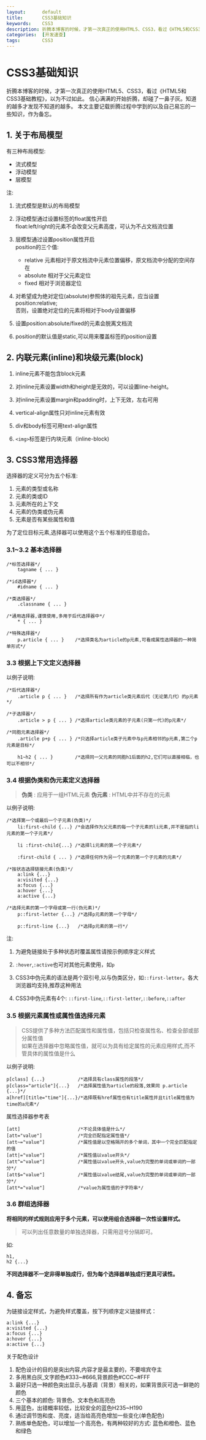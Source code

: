 ```yaml
---
layout:      default
title:       CSS3基础知识
keywords:    CSS3
description: 折腾本博客的时候，才第一次真正的使用HTML5、CSS3，看过《HTML5和CSS3基础教程》，以为不过如此。 信心满满的开始折腾，却碰了一鼻子灰。知道的越多才发现不知道的越多。 本文主要记载折腾过程中学到的以及自己易忘的一些知识，作为备忘。
categories:  [开发速查]
tags:        CSS3
---
```


# CSS3基础知识

折腾本博客的时候，才第一次真正的使用HTML5、CSS3，看过《HTML5和CSS3基础教程》，以为不过如此。 
信心满满的开始折腾，却碰了一鼻子灰。知道的越多才发现不知道的越多。
本文主要记载折腾过程中学到的以及自己易忘的一些知识，作为备忘。

## 1. 关于布局模型

有三种布局模型:

- 流式模型
- 浮动模型
- 层模型

注:

1.  流式模型是默认的布局模型  

2.  浮动模型通过设置标签的float属性开启  
    float:left/right的元素不会改变父元素高度，可认为不占文档流位置

3.  层模型通过设置position属性开启  
    position的三个值:  
    + relative 元素相对于原文档流中元素位置偏移，原文档流中分配的空间存在  
    + absolute 相对于父元素定位  
    + fixed 相对于浏览器定位  

4.  对希望成为绝对定位(absolute)参照体的祖先元素，应当设置position:relative;  
    否则，设置绝对定位的元素将相对于body设置偏移

5.  设置position:absolute/fixed的元素会脱离文档流

6.  position的默认值是static,可以用来覆盖标签的position设置

## 2. 内联元素(inline)和块级元素(block)

1. inline元素不能包含block元素

2. 对inline元素设置width和height是无效的，可以设置line-height。

3. 对inline元素设置margin和padding时，上下无效，左右可用　

4. vertical-align属性只对inline元素有效

5. div和body标签可用text-align属性

6. `<img>`标签是行内块元素（inline-block)

## 3. CSS3常用选择器

选择器的定义可分为五个标准:

1. 元素的类型或名称
2. 元素的类或ID
3. 元素所在的上下文
4. 元素的伪类或伪元素
5. 无素是否有某些属性和值

为了定位目标元素,选择器可以使用这个五个标准的任意组合。

### 3.1~3.2 基本选择器

    /*标签选择器*/
        tagname { ... }

    /*id选择器*/
        #idname { ... }

    /*类选择器*/
        .classname { ... }

    /*通用选择器,谨慎使用,多用于后代选择器中*/
        * { ... }

    /*特殊选择器*/
        p.article { ... }    /*选择类名为article的p元素,可看成属性选择器的一种简单形式*/

### 3.3 根据上下文定义选择器

以例子说明:

    /*后代选择器*/
        .article p { ... }   /*选择所有作为article类元素后代（无论第几代）的p元素*/

    /*子选择器*/
        .article > p { ... } /*选择article类元素的子元素(只第一代)的p元素*/
    
    /*同胞元素选择器*/
        .article p+p { ... } /*只选择article类子元素中与p元素相邻的p元素,第二个p元素是目标*/

        h1~h2 { ... }        /*选择同一父元素的同胞h1后面的h2,它们可以直接相临，也可以不相邻*/
    
### 3.4 根据伪类和伪元素定义选择器

> **伪类**   : 应用于一组HTML元素
> **伪元素** : HTML中并不存在的元素  

以例子说明:

    /*选择第一个或最后一个子元素(伪类)*/
        li:first-child {...} /*会选择作为父元素的每一个子元素的li元素,并不是指的li元素的第一个子元素*/

        li :first-child{...} /*选择li元素的第一个子元素*/

        :first-child { ... } /*选择任何作为另一个元素的第一个子元素的元素*/

    /*按状态选择链接元素(伪类)*/
        a:link {...}         
        a:visited {...}      
        a:focus {...}
        a:hover {...}
        a:active {...}

    /*选择元素的第一个字母或第一行(伪元素)*/
        p::first-letter {...} /*选择p元素的第一个字母*/

        p::first-line {...}   /*选择p元素的第一行*/
        
注:

1. 为避免链接处于多种状态时覆盖属性请按示例顺序定义样式
2. `:hover`,`:active`也可对其他元素使用，如`p`

3. CSS3中伪元素的语法是两个双引号,以与伪类区分，如`::first-letter`。各大浏览器均支持,推荐这种用法
4. CSS3中伪元素有4个: `::first-line`,`::first-letter`,`::before`,`::after` 

### 3.5 根据元素属性或属性值选择元素

> CSS提供了多种方法匹配属性和属性值，包括只检查属性名、检查全部或部分属性值  
> 如果在选择器中忽略属性值，就可以为具有给定属性的元素应用样式,而不管具体的属性值是什么

以例子说明:

    p[class] {...}            /*选择具有class属性的段落*/
    p[class="article"]{...}   /*选择属性值为article的段落,效果同 p.article {...}*/
    a[href][title="time"]{...}/*选择既有href属性也有title属性并且title属性值为time的a元素*/

属性选择器参考表

    [att]                     /*不论具体值是什么*/
    [att="value"]             /*完全匹配指定属性值*/
    [att~="value"]            /*属性值是以空格隔开的多个单词，其中一个完全匹配指定的值
    [att|="value"]            /*属性值以value开头*/
    [att^="value"]            /*属性值以value开头,value为完整的单词或单词的一部分*/
    [att$="value"]            /*属性值以value结尾,value为完整的单词或单词的一部分*/
    [att*="value"]            /*value为属性值的子字符串*/

### 3.6 群组选择器

**将相同的样式规则应用于多个元素，可以使用组合选择器一次性设置样式。**

> 可以列出任意数量的单独选择器，只需用逗号分隔即可。

如:

    h1,  
    h2 {...}               

**不同选择器不一定非得单独成行，但为每个选择器单独成行更具可读性。**

## 4. 备忘

为链接设定样式，为避免样式覆盖，按下列顺序定义链接样式：

    a:link {...}
    a:visited {...} 
    a:focus {...} 
    a:hover {...}
    a:active {...}

关于配色设计

1. 配色设计的目的是突出内容,内容才是最主要的，不要喧宾夺主
2. 多用黑白灰,文字颜色#333~#666,背景颜色#CCC~#FFF 
3. 最好只选一种颜色突出显示,与基调（背景）相关的，如果背景灰可选一鲜艳的颜色
4. 三个基本的颜色: 背景色、文本色和高亮色
5. 用蓝色，出错概率较低，比较安全的蓝色H235~H190 
6. 通过调节饱和度、亮度，适当给高亮色增加一些变化(单色配色)
7. 熟练单色配色，可以增加一个高亮色，有两种较好的方式: 蓝色和橙色、蓝色和绿色 
